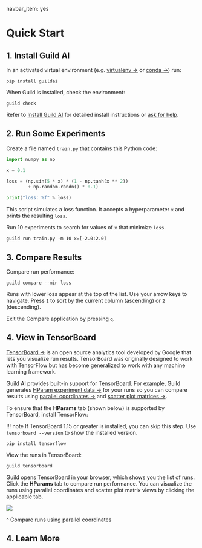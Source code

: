 navbar_item: yes

# Quick Start

## 1. Install Guild AI

In an activated virtual environment (e.g. [virtualenv
->](https://packaging.python.org/guides/installing-using-pip-and-virtual-environments/)
or [conda
->](https://docs.conda.io/projects/conda/en/latest/user-guide/tasks/manage-environments.html))
run:

``` command
pip install guildai
```

When Guild is installed, check the environment:

``` command
guild check
```

Refer to [Install Guild AI](install.md) for detailed install
instructions or [ask for help](alias:slack).

## 2. Run Some Experiments

Create a file named `train.py` that contains this Python code:

``` python
import numpy as np

x = 0.1

loss = (np.sin(5 * x) * (1 - np.tanh(x ** 2))
        + np.random.randn() * 0.1)

print("loss: %f" % loss)
```

This script simulates a loss function. It accepts a hyperparameter `x`
and prints the resulting `loss`.

Run 10 experiments to search for values of `x` that minimize `loss`.

``` command
guild run train.py -m 10 x=[-2.0:2.0]
```

## 3. Compare Results

Compare run performance:

``` command
guild compare --min loss
```

Runs with lower loss appear at the top of the list. Use your arrow
keys to navigate. Press `1` to sort by the current column (ascending)
or `2` (descending).

Exit the Compare application by pressing `q`.

## 4. View in TensorBoard

[TensorBoard
->](https://www.tensorflow.org/guide/summaries_and_tensorboard) is an
open source analytics tool developed by Google that lets you visualize
run results. TensorBoard was originally designed to work with
TensorFlow but has become generalized to work with any machine
learning framework.

Guild AI provides built-in support for TensorBoard. For example, Guild
generates [HParam experiment data
->](https://www.tensorflow.org/tensorboard/r2/hyperparameter_tuning_with_hparams)
for your runs so you can compare results using [parallel coordinates
->](https://en.wikipedia.org/wiki/Parallel_coordinates) and [scatter
plot matrices
->](https://en.wikipedia.org/wiki/Scatter_plot#Scatter_plot_matrices).

To ensure that the **HParams** tab (shown below) is supported by
TensorBoard, install TensorFlow:

!!! note
    If TensorBoard 1.15 or greater is installed, you can skip
    this step. Use `tensorboard --version` to show the installed
    version.

``` command
pip install tensorflow
```

View the runs in TensorBoard:

``` command
guild tensorboard
```

Guild opens TensorBoard in your browser, which shows you the list of
runs. Click the **HParams** tab to compare run performance. You can
visualize the runs using parallel coordinates and scatter plot matrix
views by clicking the applicable tab.

![](/assets/img/tb-hparams.png)

^ Compare runs using parallel coordinates


## 4. Learn More
